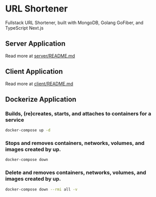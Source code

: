 # URL Shortener

Fullstack URL Shortener, built with MongoDB, Golang GoFiber, and TypeScript Next.js

## Server Application

Read more at [server/README.md](server/README.md)

## Client Application

Read more at [client/README.md](client/README.md)

## Dockerize Application

### Builds, (re)creates, starts, and attaches to containers for a service

```bash
docker-compose up -d
```

### Stops and removes containers, networks, volumes, and images created by up.

```bash
docker-compose down
```

### Delete and removes containers, networks, volumes, and images created by up.

```bash
docker-compose down --rmi all -v
```
